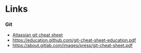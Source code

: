 # Links

### Git

- [Atlassian git cheat sheet](https://www.atlassian.com/git/tutorials/atlassian-git-cheatsheet)
- https://education.github.com/git-cheat-sheet-education.pdf
- https://about.gitlab.com/images/press/git-cheat-sheet.pdf
